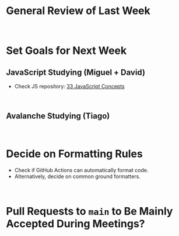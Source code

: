 # General Review of Last Week  

<br>

# Set Goals for Next Week  

## JavaScript Studying (Miguel + David)  
- Check JS repository: [33 JavaScript Concepts](https://github.com/leonardomso/33-js-concepts)  

<br>

## Avalanche Studying (Tiago)  

<br>

# Decide on Formatting Rules  

- Check if GitHub Actions can automatically format code.  
- Alternatively, decide on common ground formatters.  

<br>

# Pull Requests to `main` to Be Mainly Accepted During Meetings?  
